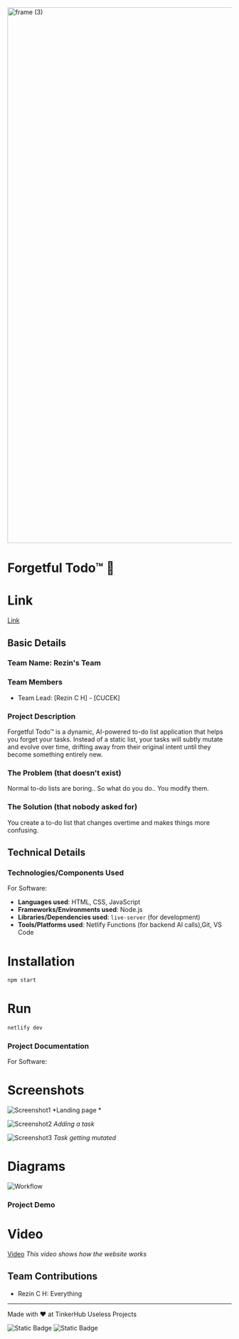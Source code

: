 <img width="3188" height="1202" alt="frame (3)" src="https://github.com/user-attachments/assets/517ad8e9-ad22-457d-9538-a9e62d137cd7" />


# Forgetful Todo™  🎯

# Link
[Link](https://forgetful-todo.netlify.app/)



## Basic Details
### Team Name: Rezin's Team


### Team Members
- Team Lead: [Rezin C H] - [CUCEK]

### Project Description
Forgetful Todo™ is a dynamic, AI-powered to-do list application that helps you forget your tasks. Instead of a static list, your tasks will subtly mutate and evolve over time, drifting away from their original intent until they become something entirely new.

### The Problem (that doesn't exist)
Normal to-do lists are boring.. So what do you do.. You modify them.

### The Solution (that nobody asked for)
You create a to-do list that changes overtime and makes things more confusing.

## Technical Details
### Technologies/Components Used
For Software:
- **Languages used**: HTML, CSS, JavaScript
- **Frameworks/Environments used**: Node.js
- **Libraries/Dependencies used**: `live-server` (for development)
- **Tools/Platforms used**: Netlify Functions (for backend AI calls),Git, VS Code




# Installation
```bash
npm start
```

# Run
```bash
netlify dev
```

### Project Documentation
For Software:

# Screenshots 
![Screenshot1](https://i.ibb.co/ymDTbkY3/ss1.png)
*Landing page *

![Screenshot2](https://i.ibb.co/TDVMZZGJ/ss2.png)
*Adding a task*

![Screenshot3](https://i.ibb.co/XZX4FcbG/ss3.png)
*Task getting mutated*

# Diagrams
![Workflow](https://i.ibb.co/S1fPhth/wf.png)



### Project Demo
# Video
[Video](https://drive.google.com/file/d/1LWOLwGAlACoxL1iuPLHwdjNl0TOlXbOL/view?usp=sharing)
*This video shows how the website works*


## Team Contributions
- Rezin C H: Everything

---
Made with ❤️ at TinkerHub Useless Projects 

![Static Badge](https://img.shields.io/badge/TinkerHub-24?color=%23000000&link=https%3A%2F%2Fwww.tinkerhub.org%2F)
![Static Badge](https://img.shields.io/badge/UselessProjects--25-25?link=https%3A%2F%2Fwww.tinkerhub.org%2Fevents%2FQ2Q1TQKX6Q%2FUseless%2520Projects)
